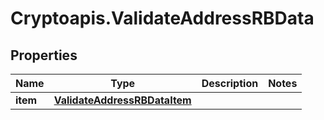 # Cryptoapis.ValidateAddressRBData

## Properties

Name | Type | Description | Notes
------------ | ------------- | ------------- | -------------
**item** | [**ValidateAddressRBDataItem**](ValidateAddressRBDataItem.md) |  | 


